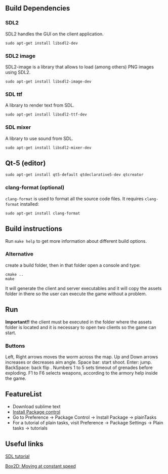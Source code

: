## Build Dependencies

### SDL2

SDL2 handles the GUI on the client application.

    sudo apt-get install libsdl2-dev


### SDL2 image

SDL2-image is a library that allows to load (among others) PNG images using SDL2.

    sudo apt-get install libsdl2-image-dev


### SDL ttf

A library to render text from SDL.

    sudo apt-get install libsdl2-ttf-dev

### SDL mixer

A library to use sound from SDL.

    sudo apt-get install libsdl2-mixer-dev


## Qt-5 (editor)

    sudo apt-get install qt5-default qtdeclarative5-dev qtcreator


### clang-format (optional)

`clang-format` is used to format all the source code files. It requires `clang-format` installed:

    sudo apt-get install clang-format


## Build instructions

Run `make help` to get more information about different build options.
### Alternative
create a build folder, then in that folder open a console and type:
	
	cmake ..
	make

It will generate the client and server executables and it will copy the assets folder in there so the user can execute the game without a problem.

## Run
**Important!!** the client must be executed in the folder where the assets folder is located and it is necessary to open two clients so the game can start.

### Buttons
Left, Right arrows moves the worm across the map.
Up and Down arrows increases or decreases aim angle.
Space bar: start shoot.
Enter: jump.
BackSpace: back flip .
Numbers 1 to 5 sets timeout of grenades before exploding.
F1 to F6 selects weapons, according to the armory help inside the game.

## FeatureList

* Download sublime text
* [Install Package control](https://packagecontrol.io/installation#st2)
* Go to Preference -> Package Control -> Install Package -> plainTasks
* For a tutorial of plain tasks, visit Preference -> Package Settings -> Plain tasks -> tutorials

## Useful links

[SDL tutorial](http://lazyfoo.net/tutorials/SDL/)

[Box2D: Moving at constant speed](http://www.iforce2d.net/b2dtut/constant-speed)
